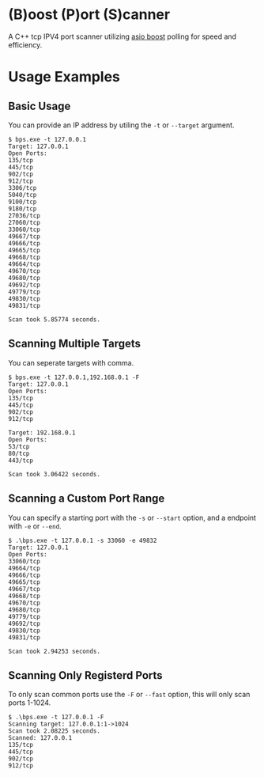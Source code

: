 # (B)oost (P)ort (S)canner
A C++ tcp IPV4 port scanner utilizing [asio boost](https://www.boost.org/doc/libs/1_76_0/doc/html/boost_asio.html) polling for speed and efficiency. 

# Usage Examples
## Basic Usage
You can provide an IP address by utiling the `-t` or `--target` argument. 
```
$ bps.exe -t 127.0.0.1
Target: 127.0.0.1
Open Ports:
135/tcp
445/tcp
902/tcp
912/tcp
3306/tcp
5040/tcp
9100/tcp
9180/tcp
27036/tcp
27060/tcp
33060/tcp
49667/tcp
49666/tcp
49665/tcp
49668/tcp
49664/tcp
49670/tcp
49680/tcp
49692/tcp
49779/tcp
49830/tcp
49831/tcp

Scan took 5.85774 seconds.
```
## Scanning Multiple Targets
You can seperate targets with comma. 
```
$ bps.exe -t 127.0.0.1,192.168.0.1 -F
Target: 127.0.0.1
Open Ports:
135/tcp
445/tcp
902/tcp
912/tcp

Target: 192.168.0.1
Open Ports:
53/tcp
80/tcp
443/tcp

Scan took 3.06422 seconds.
```

## Scanning a Custom Port Range
You can specify a starting port with the `-s` or `--start` option, and a endpoint with `-e` or `--end`.
```
$ .\bps.exe -t 127.0.0.1 -s 33060 -e 49832
Target: 127.0.0.1
Open Ports:
33060/tcp
49664/tcp
49666/tcp
49665/tcp
49667/tcp
49668/tcp
49670/tcp
49680/tcp
49779/tcp
49692/tcp
49830/tcp
49831/tcp

Scan took 2.94253 seconds.
```
## Scanning Only Registerd Ports
To only scan common ports use the `-F` or `--fast` option, this will only scan ports 1-1024.
```
$ .\bps.exe -t 127.0.0.1 -F
Scanning target: 127.0.0.1:1->1024
Scan took 2.08225 seconds.
Scanned: 127.0.0.1
135/tcp
445/tcp
902/tcp
912/tcp
```

